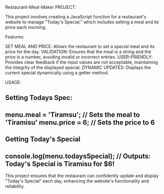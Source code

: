  Restaurant-Meal-Maker PROJECT:

This project involves creating a JavaScript function for a restaurant's website to manage "Today's Special," which includes setting a meal and its price each morning.

Features:

SET MEAL AND PRICE: Allows the restaurant to set a special meal and its price for the day.
VALIDATION: Ensures that the meal is a string and the price is a number, avoiding invalid or incorrect entries.
USER-FRIENDLY: Provides clear feedback if the input values are not acceptable, maintaining the integrity of the displayed special.
DYNAMIC UPDATES: Displays the current special dynamically using a getter method.

USAGE:

Setting Todays Spec:
------------------------------------------------------------------
menu.meal = 'Tiramsu'; // Sets the meal to 'Tiramisu'
menu.price = 6;       // Sets the price to 6
------------------------------------------------------------------


Getting Today's Special
-----------------------------------------------------------------------------------------
console.log(menu.todaysSpecial); // Outputs: Today's Special is Tiramisu for $6!
-----------------------------------------------------------------------------------------

This project ensures that the restaurant can confidently update and display "Today's Special" each day, enhancing the website's functionality and reliability.
